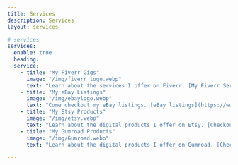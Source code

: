 ```yaml
---
title: Services
description: Services
layout: services

# services
services:
  enable: true
  heading:
  service:
    - title: "My Fiverr Gigs"
      image: "/img/fiverr_logo.webp"
      text: "Learn about the services I offer on Fiverr. [My Fiverr Services](https://www.fiverr.com/bocciaman?public_mode=true)"
    - title: "My eBay Listings"
      image: "/img/ebaylogo.webp"
      text: "Come checkout my eBay listings. [eBay listings](https://www.ebay.com/usr/bocciagod)"
    - title: "My Etsy Products"
      image: "/img/etsy.webp"
      text: "Learn about the digital products I offer on Etsy. [Checkout my products](https://digitalstudiobyab.etsy.com)"
    - title: "My Gumroad Products"
      image: "/img/Gumroad.webp"
      text: "Learn about the digital products I offer on Gumroad. [Checkout my products](https://bocciaman.gumroad.com/l/uboxq)"

---
```

